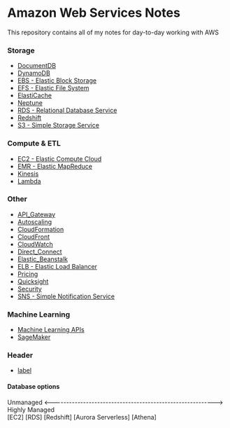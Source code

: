# Amazon Web Services Notes
This repository contains all of my notes for day-to-day working with AWS

### Storage
* [DocumentDB](https://raw.githubusercontent.com/mei-yong/AWS_Data/master/DocumentDB)
* [DynamoDB](https://raw.githubusercontent.com/mei-yong/AWS_Data/master/DynamoDB)
* [EBS - Elastic Block Storage](https://raw.githubusercontent.com/mei-yong/AWS_Data/master/EBS)
* [EFS - Elastic File System](https://raw.githubusercontent.com/mei-yong/AWS_Data/master/EFS)
* [ElastiCache](https://raw.githubusercontent.com/mei-yong/AWS_Data/master/ElastiCache)
* [Neptune](https://raw.githubusercontent.com/mei-yong/AWS_Data/master/Neptune)
* [RDS - Relational Database Service](https://raw.githubusercontent.com/mei-yong/AWS_Data/master/RDS)
* [Redshift](https://raw.githubusercontent.com/mei-yong/AWS_Data/master/Redshift)
* [S3 - Simple Storage Service](https://raw.githubusercontent.com/mei-yong/AWS_Data/master/S3)

### Compute & ETL
* [EC2 - Elastic Compute Cloud](https://raw.githubusercontent.com/mei-yong/AWS_Data/master/EC2)
* [EMR - Elastic MapReduce](https://github.com/mei-yong/AWS_Developer/blob/master/EMR)
* [Kinesis](https://github.com/mei-yong/AWS_Developer/blob/master/Kinesis)
* [Lambda](https://raw.githubusercontent.com/mei-yong/AWS_Data/master/Lambda)

### Other
* [API_Gateway](https://raw.githubusercontent.com/mei-yong/AWS_Data/master/API_Gateway)
* [Autoscaling](https://raw.githubusercontent.com/mei-yong/AWS_Data/master/Autoscaling)
* [CloudFormation](https://raw.githubusercontent.com/mei-yong/AWS_Data/master/CloudFormation)
* [CloudFront](https://raw.githubusercontent.com/mei-yong/AWS_Data/master/CloudFront)
* [CloudWatch](https://raw.githubusercontent.com/mei-yong/AWS_Data/master/CloudWatch)
* [Direct_Connect](https://raw.githubusercontent.com/mei-yong/AWS_Data/master/Direct_Connect)
* [Elastic_Beanstalk](https://raw.githubusercontent.com/mei-yong/AWS_Data/master/Elastic_Beanstalk)
* [ELB - Elastic Load Balancer](https://raw.githubusercontent.com/mei-yong/AWS_Data/master/ELB)
* [Pricing](https://raw.githubusercontent.com/mei-yong/AWS_Data/master/Pricing)
* [Quicksight](https://raw.githubusercontent.com/mei-yong/AWS_Data/master/Quicksight)
* [Security](https://raw.githubusercontent.com/mei-yong/AWS_Data/master/Security)
* [SNS - Simple Notification Service](https://raw.githubusercontent.com/mei-yong/AWS_Data/master/SNS)


### Machine Learning
* [Machine Learning APIs](https://raw.githubusercontent.com/mei-yong/AWS_Data/master/ML-API)
* [SageMaker](https://raw.githubusercontent.com/mei-yong/AWS_Data/master/SageMaker)

### Header
* [label](https://raw.githubusercontent.com/mei-yong/AWS_Data/master/)


#### Database options
Unmanaged <----------------------------------------------------------> Highly Managed <br>
           [EC2]     [RDS]     [Redshift]     [Aurora Serverless]     [Athena]
